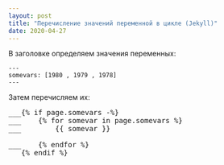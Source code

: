 ```yaml
---
layout: post
title: "Перечисление значений переменной в цикле (Jekyll)"
date: 2020-04-27
---
```



В заголовке определяем значения переменных:
```
---
somevars: [1980 , 1979 , 1978]
---
```

Затем перечисляем их:
<pre>
___{% if page.somevars -%}
___    {% for somevar in page.somevars %}
___        {{ somevar }}</br>
___    {% endfor %}
___{% endif %}
</pre>
